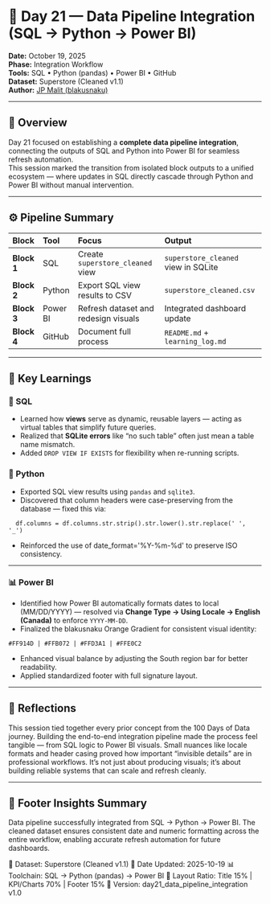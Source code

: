 # 🧠 Day 21 — Data Pipeline Integration (SQL → Python → Power BI)

**Date:** October 19, 2025  
**Phase:** Integration Workflow  
**Tools:** SQL • Python (pandas) • Power BI • GitHub  
**Dataset:** Superstore (Cleaned v1.1)  
**Author:** [JP Malit (blakusnaku)](https://github.com/blakusnaku)

---

## 🔹 Overview
Day 21 focused on establishing a **complete data pipeline integration**, connecting the outputs of SQL and Python into Power BI for seamless refresh automation.  
This session marked the transition from isolated block outputs to a unified ecosystem — where updates in SQL directly cascade through Python and Power BI without manual intervention.

---

## ⚙️ Pipeline Summary

| Block | Tool | Focus | Output |
|:------|:-----|:------|:--------|
| **Block 1** | SQL | Create `superstore_cleaned` view | `superstore_cleaned` view in SQLite |
| **Block 2** | Python | Export SQL view results to CSV | `superstore_cleaned.csv` |
| **Block 3** | Power BI | Refresh dataset and redesign visuals | Integrated dashboard update |
| **Block 4** | GitHub | Document full process | `README.md` + `learning_log.md` |

---

## 🧩 Key Learnings

### 🧠 SQL
- Learned how **views** serve as dynamic, reusable layers — acting as virtual tables that simplify future queries.  
- Realized that **SQLite errors** like “no such table” often just mean a table name mismatch.  
- Added `DROP VIEW IF EXISTS` for flexibility when re-running scripts.

### 🐍 Python
- Exported SQL view results using `pandas` and `sqlite3`.  
- Discovered that column headers were case-preserving from the database — fixed this via:
```
  df.columns = df.columns.str.strip().str.lower().str.replace(' ', '_')

```
- Reinforced the use of date_format='%Y-%m-%d' to preserve ISO consistency.

---

### 📊 Power BI
- Identified how Power BI automatically formats dates to local (MM/DD/YYYY) — resolved via
**Change Type → Using Locale → English (Canada)** to enforce `YYYY-MM-DD`.
- Finalized the blakusnaku Orange Gradient for consistent visual identity:
```
#FF914D | #FFB072 | #FFD3A1 | #FFE0C2
```
- Enhanced visual balance by adjusting the South region bar for better readability.
- Applied standardized footer with full signature layout.

---

## 🧭 Reflections

This session tied together every prior concept from the 100 Days of Data journey.
Building the end-to-end integration pipeline made the process feel tangible — from SQL logic to Power BI visuals.
Small nuances like locale formats and header casing proved how important “invisible details” are in professional workflows.
It’s not just about producing visuals; it’s about building reliable systems that can scale and refresh cleanly.

---

## 🧩 Footer Insights Summary

Data pipeline successfully integrated from SQL → Python → Power BI.
The cleaned dataset ensures consistent date and numeric formatting across the entire workflow, enabling accurate refresh automation for future dashboards.

📂 Dataset: Superstore (Cleaned v1.1)
📅 Date Updated: 2025-10-19
📊 Toolchain: SQL → Python (pandas) → Power BI
🧭 Layout Ratio: Title 15% | KPI/Charts 70% | Footer 15%
📁 Version: day21_data_pipeline_integration v1.0 
